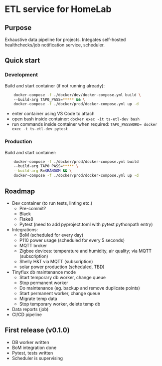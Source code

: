 # ETL service for HomeLab

## Purpose

Exhaustive data pipeline for projects. Integates self-hosted healthchecks/job notification service, scheduler.

## Quick start
### Development

Build and start container (if not running already):

```sh
    docker-compose -f ./docker/dev/docker-compose.yml build \ 
    --build-arg TAP0_PASS=***** && \
    docker-compose -f ./docker/prod/docker-compose.yml up -d
```

- enter container using VS Code to attach
- open bash inside container: 
    `docker exec -it ts-etl-dev bash`
- run commands inside container when required:
    `TAPO_PASSWORD= docker exec -t ts-etl-dev pytest`

### Production

Build and start container:

```sh
    docker-compose -f ./docker/prod/docker-compose.yml build 
    --build-arg TAP0_PASS=***** \
    --build-arg R=$RANDOM && \
    docker-compose -f ./docker/prod/docker-compose.yml up -d
```

## Roadmap
- Dev container (to run tests, linting etc.)
    - Pre-commit?
    - Black
    - Flake8
    - Pytest (need to add pyproject.toml with pytest pythonpath entry)
- Integrations:
    - BoM (scheduled for every day)
    - P110 power usage (scheduled for every 5 seconds)
    - MQTT broker
    - Zigbee devices: temperature and humidity, air quality; via MQTT (subscription)
    - Shelly H&T via MQTT (subscription)
    - solar power production (scheduled, TBD)
- Tinyflux db maintenance mode
    - Start temporary db worker, change queue
    - Stop permanent worker
    - Do maintenance (eg. backup and remove duplicate points)
    - Start permanent worker, change queue
    - Migrate temp data
    - Stop temporary worker, delete temp db
- Data reports (job)
- CI/CD pipeline

## First release (v0.1.0)
- DB worker written
- BoM integration done
- Pytest, tests written
- Scheduler is supervising
